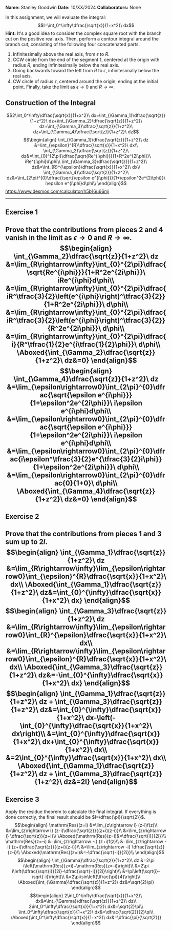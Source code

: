 **Name:** Stanley Goodwin
**Date:** 10/XX/2024
**Collaborators:** None

In this assignment, we will evaluate the integral:
$$I=\int_0^\infty\dfrac{\sqrt{x}}{1+x^2}\ dx$$
**Hint:** It's a good idea to consider the complex square root with the branch cut on the positive real axis. Then, perform a contour integral around the branch cut, consisting of the following four concatenated parts.
1. Infinitesimally above the real axis, from $\epsilon$ to $R$.
2. CCW circle from the end of the segment 1, centered at the origin with radius $R$, ending infinitesimally below the real axis.
3. Going backwards toward the left from $R$ to $\epsilon$, infinitesimally below the real axis.
4. CW circle of radius $\epsilon$, centered around the origin, ending at the initial point.
Finally, take the limit as $\epsilon\rightarrow0$ and $R\rightarrow\infty$.
## Construction of the Integral
$$2\int_0^\infty\dfrac{\sqrt{x}}{1+x^2}\ dx=\int_{\Gamma_1}\dfrac{\sqrt{z}}{1+z^2}\ dz+\int_{\Gamma_2}\dfrac{\sqrt{z}}{1+z^2}\ dz+\int_{\Gamma_3}\dfrac{\sqrt{z}}{1+z^2}\ dz+\int_{\Gamma_4}\dfrac{\sqrt{z}}{1+z^2}\ dz$$
$$\begin{align}
\int_{\Gamma_1}\dfrac{\sqrt{z}}{1+z^2}\ dz &=\int_{\epsilon}^{R}\dfrac{\sqrt{x}}{1+x^2}\ dx\\
\int_{\Gamma_2}\dfrac{\sqrt{z}}{1+z^2}\ dz&=\int_{0}^{2\pi}\dfrac{\sqrt{Re^{i\phi}}}{1+R^2e^{2i\phi}}\ iRe^{i\phi}d\phi\\
\int_{\Gamma_3}\dfrac{\sqrt{z}}{1+z^2}\ dz&=\int_{R}^{\epsilon}\dfrac{\sqrt{x}}{1+x^2}\ dx\\
\int_{\Gamma_4}\dfrac{\sqrt{z}}{1+z^2}\ dz&=\int_{2\pi}^{0}\dfrac{\sqrt{\epsilon e^{i\phi}}}{1+\epsilon^2e^{2i\phi}}\ i\epsilon e^{i\phi}d\phi\\
\end{align}$$
https://www.desmos.com/calculator/h5b16u66mj

---
## Exercise 1
Prove that the contributions from pieces 2 and 4 vanish in the limit as $\epsilon\rightarrow0$ and $R\rightarrow\infty$.
$$\begin{align}
\int_{\Gamma_2}\dfrac{\sqrt{z}}{1+z^2}\ dz
&=\lim_{R\rightarrow\infty}\int_{0}^{2\pi}\dfrac{\sqrt{Re^{i\phi}}}{1+R^2e^{2i\phi}}\ iRe^{i\phi}d\phi\\
&=\lim_{R\rightarrow\infty}\int_{0}^{2\pi}\dfrac{iR^\tfrac{3}{2}\left(e^{i\phi}\right)^\tfrac{3}{2}}{1+R^2e^{2i\phi}}\ d\phi\\
&=\lim_{R\rightarrow\infty}\int_{0}^{2\pi}\dfrac{iR^\tfrac{3}{2}\left(e^{i\phi}\right)^\tfrac{3}{2}}{R^2e^{2i\phi}}\ d\phi\\
&=\lim_{R\rightarrow\infty}\int_{0}^{2\pi}\dfrac{i}{R^\tfrac{1}{2}e^{i\tfrac{1}{2}\phi}}\ d\phi\\
\Aboxed{\int_{\Gamma_2}\dfrac{\sqrt{z}}{1+z^2}\ dz&=0}
\end{align}$$
$$\begin{align}
\int_{\Gamma_4}\dfrac{\sqrt{z}}{1+z^2}\ dz
&=\lim_{\epsilon\rightarrow0}\int_{2\pi}^{0}\dfrac{\sqrt{\epsilon e^{i\phi}}}{1+\epsilon^2e^{2i\phi}}\ i\epsilon e^{i\phi}d\phi\\
&=\lim_{\epsilon\rightarrow0}\int_{2\pi}^{0}\dfrac{\sqrt{\epsilon e^{i\phi}}}{1+\epsilon^2e^{2i\phi}}\ i\epsilon e^{i\phi}d\phi\\
&=\lim_{\epsilon\rightarrow0}\int_{2\pi}^{0}\dfrac{i\epsilon^\tfrac{3}{2}e^{\tfrac{3}{2}i\phi}}{1+\epsilon^2e^{2i\phi}}\ d\phi\\
&=\lim_{\epsilon\rightarrow0}\int_{2\pi}^{0}\dfrac{0}{1+0}\ d\phi\\
\Aboxed{\int_{\Gamma_4}\dfrac{\sqrt{z}}{1+z^2}\ dz&=0}
\end{align}$$
---
## Exercise 2
Prove that the contributions from pieces 1 and 3 sum up to $2I$.
$$\begin{align}
\int_{\Gamma_1}\dfrac{\sqrt{z}}{1+z^2}\ dz &=\lim_{R\rightarrow\infty}\lim_{\epsilon\rightarrow0}\int_{\epsilon}^{R}\dfrac{\sqrt{x}}{1+x^2}\ dx\\
\Aboxed{\int_{\Gamma_1}\dfrac{\sqrt{z}}{1+z^2}\ dz&=\int_{0}^{\infty}\dfrac{\sqrt{x}}{1+x^2}\ dx}
\end{align}$$
$$\begin{align}
\int_{\Gamma_3}\dfrac{\sqrt{z}}{1+z^2}\ dz &=\lim_{R\rightarrow\infty}\lim_{\epsilon\rightarrow0}\int_{R}^{\epsilon}\dfrac{\sqrt{x}}{1+x^2}\ dx\\
&=\lim_{R\rightarrow\infty}\lim_{\epsilon\rightarrow0}\int_{\epsilon}^{R}\dfrac{\sqrt{x}}{1+x^2}\ dx\\
\Aboxed{\int_{\Gamma_3}\dfrac{\sqrt{z}}{1+z^2}\ dz&=-\int_{0}^{\infty}\dfrac{\sqrt{x}}{1+x^2}\ dx}
\end{align}$$
$$\begin{align}
\int_{\Gamma_1}\dfrac{\sqrt{z}}{1+z^2}\ dz + \int_{\Gamma_3}\dfrac{\sqrt{z}}{1+z^2}\ dz&=\int_{0}^{\infty}\dfrac{\sqrt{x}}{1+x^2}\ dx-\left(-\int_{0}^{\infty}\dfrac{\sqrt{x}}{1+x^2}\ dx\right)\\
&=\int_{0}^{\infty}\dfrac{\sqrt{x}}{1+x^2}\ dx+\int_{0}^{\infty}\dfrac{\sqrt{x}}{1+x^2}\ dx\\
&=2\int_{0}^{\infty}\dfrac{\sqrt{x}}{1+x^2}\ dx\\
\Aboxed{\int_{\Gamma_1}\dfrac{\sqrt{z}}{1+z^2}\ dz + \int_{\Gamma_3}\dfrac{\sqrt{z}}{1+z^2}\ dz&=2I}
\end{align}$$
---
## Exercise 3
Apply the residue theorem to calculate the final integral.
If everything is done correctly, the final result should be $I=\dfrac{\pi}{\sqrt{2}}$.
$$\begin{align}
\mathrm{Res}(z=i)
&=\lim_{z\rightarrow i} (z-i)f(z)\\
&=\lim_{z\rightarrow i} (z-i)\dfrac{\sqrt{z}}{(z+i)(z-i)}\\
&=\lim_{z\rightarrow i} \dfrac{\sqrt{z}}{z+i}\\
\Aboxed{\mathrm{Res}(z=i)&=\dfrac{\sqrt{i}}{2i}}\\
\mathrm{Res}(z=-i)
&=\lim_{z\rightarrow -i} (z+i)f(z)\\
&=\lim_{z\rightarrow -i} (z+i)\dfrac{\sqrt{z}}{(z+i)(z-i)}\\
&=\lim_{z\rightarrow -i} \dfrac{\sqrt{z}}{z-i}\\
\Aboxed{\mathrm{Res}(z=i)&=-\dfrac{\sqrt{-i}}{2i}}\\
\end{align}$$
$$\begin{align}
\int_{\Gamma}\dfrac{\sqrt{z}}{1+z^2}\ dz
&=2\pi i\left(\mathrm{Res}(z=i)+\mathrm{Res}(z=-i)\right)\\
&=2\pi i\left(\dfrac{\sqrt{i}}{2i}-\dfrac{\sqrt{-i}}{2i}\right)\\
&=\pi\left(\sqrt{i}-\sqrt{-i}\right)\\
&=2\pi\sin\left(\tfrac{\pi}{4}\right)\\
\Aboxed{\int_{\Gamma}\dfrac{\sqrt{z}}{1+z^2}\ dz&=\sqrt{2}\pi}
\end{align}$$
$$\begin{align}
2\int_0^\infty\dfrac{\sqrt{x}}{1+x^2}\ dx&=\int_{\Gamma}\dfrac{\sqrt{z}}{1+z^2}\ dz\\
2\int_0^\infty\dfrac{\sqrt{x}}{1+x^2}\ dx&=\sqrt{2}\pi\\
\int_0^\infty\dfrac{\sqrt{x}}{1+x^2}\ dx&=\dfrac{\sqrt{2}}{2}\pi\\
\Aboxed{\int_0^\infty\dfrac{\sqrt{x}}{1+x^2}\ dx&=\dfrac{\pi}{\sqrt{2}}}
\end{align}$$
